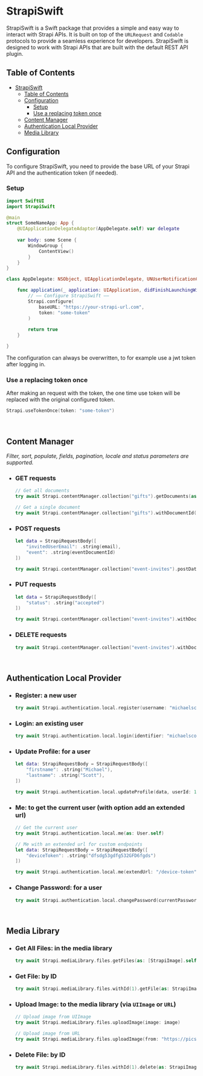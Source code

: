# StrapiSwift

StrapiSwift is a Swift package that provides a simple and easy way to interact with Strapi APIs. It is built on top of the `URLRequest` and `Codable` protocols to provide a seamless experience for developers. StrapiSwift is designed to work with Strapi APIs that are built with the default REST API plugin.

## Table of Contents
- [StrapiSwift](#strapiswift)
  - [Table of Contents](#table-of-contents)
  - [Configuration](#configuration)
    - [Setup](#setup)
    - [Use a replacing token once](#use-a-replacing-token-once)
  - [Content Manager](#content-manager)
  - [Authentication Local Provider](#authentication-local-provider)
  - [Media Library](#media-library)

## Configuration
To configure StrapiSwift, you need to provide the base URL of your Strapi API and the authentication token (if needed).

### Setup

```swift
import SwiftUI
import StrapiSwift

@main
struct SomeNameApp: App {
    @UIApplicationDelegateAdaptor(AppDelegate.self) var delegate
    
    var body: some Scene {
        WindowGroup {
            ContentView()
        }
    }
}

class AppDelegate: NSObject, UIApplicationDelegate, UNUserNotificationCenterDelegate {

    func application(_ application: UIApplication, didFinishLaunchingWithOptions launchOptions: [UIApplication.LaunchOptionsKey: Any]? = nil) -> Bool {
        // —— Configure StrapiSwift ——
        Strapi.configure(
            baseURL: "https://your-strapi-url.com",
            token: "some-token"
        )
        
        return true
    }

}
```

The configuration can always be overwritten, to for example use a jwt token after logging in.

### Use a replacing token once

After making an request with the token, the one time use token will be replaced with the original configured token.

```swift
Strapi.useTokenOnce(token: "some-token")
```

<br>

## Content Manager
*Filter, sort, populate, fields, pagination, locale and status parameters are supported.*
- ### GET requests

    ```swift
    // Get all documents
    try await Strapi.contentManager.collection("gifts").getDocuments(as: [Gift].self)

    // Get a single document
    try await Strapi.contentManager.collection("gifts").withDocumentId("a4fsdnjsdf42dsfd").getDocument(as: Gift.self)
    ```

- ### POST requests

    ```swift
    let data = StrapiRequestBody([
        "invitedUserEmail": .string(email),
        "event": .string(eventDocumentId)
    ])

    try await Strapi.contentManager.collection("event-invites").postData(data, as: EventInvite.self)
    ```

- ### PUT requests

    ```swift
    let data = StrapiRequestBody([
        "status": .string("accepted")
    ])

    try await Strapi.contentManager.collection("event-invites").withDocumentId("a4fsdnjsdf42dsfd").putData(data, as: EventInvite.self)
    ```


- ### DELETE requests

    ```swift
    try await Strapi.contentManager.collection("event-invites").withDocumentId("a4fsdnjsdf42dsfd").delete()
    ```

<br>

## Authentication Local Provider
- ### Register: a new user

    ```swift
    try await Strapi.authentication.local.register(username: "michaelscott", email: "michaelscott@dundermifflin.com", password: "password", as: User.self)
    ```

- ### Login: an existing user

    ```swift
    try await Strapi.authentication.local.login(identifier: "michaelscott", password: "password", as: User.self)
    ```

- ### Update Profile: for a user

    ```swift
    let data: StrapiRequestBody = StrapiRequestBody([
        "firstname": .string("Michael"),
        "lastname": .string("Scott"),
    ])
    
    try await Strapi.authentication.local.updateProfile(data, userId: 1, as: User.self)
    ```

- ### Me: to get the current user (with option add an extended url)

    ```swift
    // Get the current user
    try await Strapi.authentication.local.me(as: User.self)

    // Me with an extended url for custom endpoints
    let data: StrapiRequestBody = StrapiRequestBody([
        "deviceToken": .string("dfsdg53gdfg532GFD6fgds")
    ])

    try await Strapi.authentication.local.me(extendUrl: "/device-token", requestType: .PUT, data: data, as: User.self)
    ```

- ### Change Password: for a user

    ```swift
    try await Strapi.authentication.local.changePassword(currentPassword: "currentPassword", newPassword: "newPassword", as: User.self)
    ```

<br>

## Media Library
- ### Get All Files: in the media library

    ```swift
    try await Strapi.mediaLibrary.files.getFiles(as: [StrapiImage].self)
    ```

- ### Get File: by ID

    ```swift
    try await Strapi.mediaLibrary.files.withId(1).getFile(as: StrapiImage.self)
    ```

- ### Upload Image: to the media library (via `UIImage` or `URL`)

    ```swift
    // Upload image from UIImage
    try await Strapi.mediaLibrary.files.uploadImage(image: image)

    // Upload image from URL
    try await Strapi.mediaLibrary.files.uploadImage(from: "https://picsum.photos/200/300")
    ```

- ### Delete File: by ID

    ```swift
    try await Strapi.mediaLibrary.files.withId(1).delete(as: StrapiImage.self)
    ```